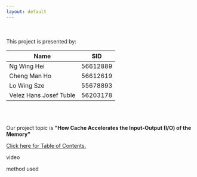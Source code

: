 ```yaml
---
layout: default
---
```


<body>
 <div class="bodytext">
<br/><br/> This project is presented by: <br/>
<table>
    <thead>
      <tr>
        <th><b>Name</b></th>
        <th><b>SID<b></b></th>
      </tr>
    </thead>
    <tbody>
      <tr>
        <td>Ng Wing Hei</td>
        <td>56612889</td>
      </tr>
      <tr>
        <td>Cheng Man Ho</td>
        <td>56612619</td>
      </tr>
      <tr>
        <td>Lo Wing Sze</td>
        <td>55678893</td>
      </tr>
      <tr>
        <td>Velez Hans Josef Tuble</td>
        <td>56203178</td>
      </tr>
    </tbody>
 </table>

<br/><br/>

Our project topic is <b>"How Cache Accelerates the Input-Output (I/O) of the Memory"</b>

<a href="https://cs1102proj-cache.github.io/CS1102/table_of_contents.html">Click here for <u>Table of Contents.</u></a>

video

 



method used
